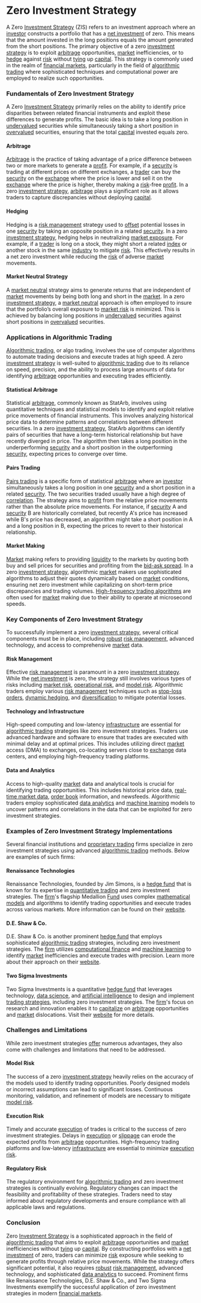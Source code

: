 # Zero Investment Strategy

A Zero [Investment Strategy](../i/investment_strategy.md) (ZIS) refers to an investment approach where an [investor](../i/investor.md) constructs a portfolio that has a [net investment](../n/net_investment.md) of zero. This means that the amount invested in the long positions equals the amount generated from the short positions. The primary objective of a zero [investment strategy](../i/investment_strategy.md) is to exploit [arbitrage](../a/arbitrage.md) opportunities, [market](../m/market.md) inefficiencies, or to [hedge](../h/hedge.md) against [risk](../r/risk.md) without [tying](../t/tying.md) up [capital](../c/capital.md). This strategy is commonly used in the realm of [financial markets](../f/financial_market.md), particularly in the field of [algorithmic trading](../a/algorithmic_trading.md) where sophisticated techniques and computational power are employed to realize such opportunities. 

### Fundamentals of Zero Investment Strategy

A Zero [Investment Strategy](../i/investment_strategy.md) primarily relies on the ability to identify price disparities between related financial instruments and exploit these differences to generate profits. The basic idea is to take a long position in [undervalued](../u/undervalued.md) securities while simultaneously taking a short position in [overvalued](../o/overvalued.md) securities, ensuring that the total [capital](../c/capital.md) invested equals zero.

#### Arbitrage

[Arbitrage](../a/arbitrage.md) is the practice of taking advantage of a price difference between two or more markets to generate a [profit](../p/profit.md). For example, if a [security](../s/security.md) is trading at different prices on different exchanges, a [trader](../t/trader.md) can buy the [security](../s/security.md) on the [exchange](../e/exchange.md) where the price is lower and sell it on the [exchange](../e/exchange.md) where the price is higher, thereby making a [risk](../r/risk.md)-free [profit](../p/profit.md). In a zero [investment strategy](../i/investment_strategy.md), [arbitrage](../a/arbitrage.md) plays a significant role as it allows traders to capture discrepancies without deploying [capital](../c/capital.md).

#### Hedging

Hedging is a [risk management](../r/risk_management.md) strategy used to [offset](../o/offset.md) potential losses in one [security](../s/security.md) by taking an opposite position in a related [security](../s/security.md). In a zero [investment strategy](../i/investment_strategy.md), hedging helps in neutralizing [market exposure](../m/market_exposure.md). For example, if a [trader](../t/trader.md) is long on a stock, they might short a related [index](../i/index_instrument.md) or another stock in the same [industry](../i/industry.md) to mitigate [risk](../r/risk.md). This effectively results in a net zero investment while reducing the [risk](../r/risk.md) of adverse [market](../m/market.md) movements.

#### Market Neutral Strategy

A [market neutral](../m/market_neutral.md) strategy aims to generate returns that are independent of [market](../m/market.md) movements by being both long and short in the [market](../m/market.md). In a zero [investment strategy](../i/investment_strategy.md), a [market neutral](../m/market_neutral.md) approach is often employed to insure that the portfolio’s overall exposure to [market risk](../m/market_risk.md) is minimized. This is achieved by balancing long positions in [undervalued](../u/undervalued.md) securities against short positions in [overvalued](../o/overvalued.md) securities.

### Applications in Algorithmic Trading

[Algorithmic trading](../a/algorithmic_trading.md), or algo trading, involves the use of computer algorithms to automate trading decisions and execute trades at high speed. A zero [investment strategy](../i/investment_strategy.md) is well-suited to [algorithmic trading](../a/algorithmic_trading.md) due to its reliance on speed, precision, and the ability to process large amounts of data for identifying [arbitrage](../a/arbitrage.md) opportunities and executing trades efficiently.

#### Statistical Arbitrage

Statistical [arbitrage](../a/arbitrage.md), commonly known as StatArb, involves using quantitative techniques and statistical models to identify and exploit relative price movements of financial instruments. This involves analyzing historical price data to determine patterns and correlations between different securities. In a zero [investment strategy](../i/investment_strategy.md), StatArb algorithms can identify pairs of securities that have a long-term historical relationship but have recently diverged in price. The algorithm then takes a long position in the underperforming [security](../s/security.md) and a short position in the outperforming [security](../s/security.md), expecting prices to converge over time.

#### Pairs Trading

[Pairs trading](../p/pairs_trading.md) is a specific form of statistical [arbitrage](../a/arbitrage.md) where an [investor](../i/investor.md) simultaneously takes a long position in one [security](../s/security.md) and a short position in a related [security](../s/security.md). The two securities traded usually have a high degree of [correlation](../c/correlation.md). The strategy aims to [profit](../p/profit.md) from the relative price movements rather than the absolute price movements. For instance, if [security](../s/security.md) A and [security](../s/security.md) B are historically correlated, but recently A's price has increased while B's price has decreased, an algorithm might take a short position in A and a long position in B, expecting the prices to revert to their historical relationship.

#### Market Making

[Market](../m/market.md) making refers to providing [liquidity](../l/liquidity.md) to the markets by quoting both buy and sell prices for securities and profiting from the [bid-ask spread](../b/bid-ask_spread.md). In a zero [investment strategy](../i/investment_strategy.md), algorithmic [market](../m/market.md) makers use sophisticated algorithms to adjust their quotes dynamically based on [market](../m/market.md) conditions, ensuring net zero investment while capitalizing on short-term price discrepancies and trading volumes. [High-frequency trading algorithms](../h/high-frequency_trading_algorithms.md) are often used for [market](../m/market.md) making due to their ability to operate at microsecond speeds.

### Key Components of Zero Investment Strategy

To successfully implement a zero [investment strategy](../i/investment_strategy.md), several critical components must be in place, including [robust](../r/robust.md) [risk management](../r/risk_management.md), advanced technology, and access to comprehensive [market](../m/market.md) data.

#### Risk Management

Effective [risk management](../r/risk_management.md) is paramount in a zero [investment strategy](../i/investment_strategy.md). While the [net investment](../n/net_investment.md) is zero, the strategy still involves various types of risks including [market risk](../m/market_risk.md), [operational risk](../o/operational_risk.md), and [model risk](../m/model_risk.md). Algorithmic traders employ various [risk management](../r/risk_management.md) techniques such as [stop-loss orders](../s/stop-loss_orders.md), [dynamic hedging](../d/dynamic_hedging.md), and [diversification](../d/diversification.md) to mitigate potential losses.

#### Technology and Infrastructure

High-speed computing and low-latency [infrastructure](../i/infrastructure.md) are essential for [algorithmic trading](../a/algorithmic_trading.md) strategies like zero investment strategies. Traders use advanced hardware and software to ensure that trades are executed with minimal delay and at optimal prices. This includes utilizing direct [market](../m/market.md) access (DMA) to exchanges, co-locating servers close to [exchange](../e/exchange.md) data centers, and employing high-frequency trading platforms.

#### Data and Analytics

Access to high-quality [market](../m/market.md) data and analytical tools is crucial for identifying trading opportunities. This includes historical price data, [real-time market data](../r/real-time_market_data.md), [order book](../o/order_book.md) information, and newsfeeds. Algorithmic traders employ sophisticated [data analytics](../d/data_analytics.md) and [machine learning](../m/machine_learning.md) models to uncover patterns and correlations in the data that can be exploited for zero investment strategies.

### Examples of Zero Investment Strategy Implementations

Several financial institutions and [proprietary trading](../p/proprietary_trading.md) firms specialize in zero investment strategies using advanced [algorithmic trading](../a/algorithmic_trading.md) methods. Below are examples of such firms:

#### Renaissance Technologies

Renaissance Technologies, founded by Jim Simons, is a [hedge fund](../h/hedge_fund.md) that is known for its expertise in [quantitative trading](../q/quantitative_trading.md) and zero investment strategies. The [firm](../f/firm.md)'s flagship Medallion [Fund](../f/fund.md) uses complex [mathematical models](../m/mathematical_models_in_trading.md) and algorithms to identify trading opportunities and execute trades across various markets. More information can be found on their [website](https://www.rentec.com).

#### D.E. Shaw & Co.

D.E. Shaw & Co. is another prominent [hedge fund](../h/hedge_fund.md) that employs sophisticated [algorithmic trading](../a/algorithmic_trading.md) strategies, including zero investment strategies. The [firm](../f/firm.md) utilizes [computational finance](../c/computational_finance.md) and [machine learning](../m/machine_learning.md) to identify [market](../m/market.md) inefficiencies and execute trades with precision. Learn more about their approach on their [website](https://www.deshaw.com).

#### Two Sigma Investments

Two Sigma Investments is a quantitative [hedge fund](../h/hedge_fund.md) that leverages technology, [data science](../d/data_science_in_trading.md), and [artificial intelligence](../a/artificial_intelligence_in_trading.md) to design and implement [trading strategies](../t/trading_strategies.md), including zero investment strategies. The [firm](../f/firm.md)'s focus on research and innovation enables it to [capitalize](../c/capitalize.md) on [arbitrage](../a/arbitrage.md) opportunities and [market](../m/market.md) dislocations. Visit their [website](https://www.twosigma.com) for more details.

### Challenges and Limitations

While zero investment strategies [offer](../o/offer.md) numerous advantages, they also come with challenges and limitations that need to be addressed.

#### Model Risk

The success of a zero [investment strategy](../i/investment_strategy.md) heavily relies on the accuracy of the models used to identify trading opportunities. Poorly designed models or incorrect assumptions can lead to significant losses. Continuous monitoring, validation, and refinement of models are necessary to mitigate [model risk](../m/model_risk.md).

#### Execution Risk

Timely and accurate [execution](../e/execution.md) of trades is critical to the success of zero investment strategies. Delays in [execution](../e/execution.md) or [slippage](../s/slippage.md) can erode the expected profits from [arbitrage](../a/arbitrage.md) opportunities. High-frequency trading platforms and low-latency [infrastructure](../i/infrastructure.md) are essential to minimize [execution risk](../e/execution_risk.md).

#### Regulatory Risk

The regulatory environment for [algorithmic trading](../a/algorithmic_trading.md) and zero investment strategies is continually evolving. Regulatory changes can impact the feasibility and profitability of these strategies. Traders need to stay informed about regulatory developments and ensure compliance with all applicable laws and regulations.

### Conclusion

Zero [Investment Strategy](../i/investment_strategy.md) is a sophisticated approach in the field of [algorithmic trading](../a/algorithmic_trading.md) that aims to exploit [arbitrage](../a/arbitrage.md) opportunities and [market](../m/market.md) inefficiencies without [tying](../t/tying.md) up [capital](../c/capital.md). By constructing portfolios with a [net investment](../n/net_investment.md) of zero, traders can minimize [risk](../r/risk.md) exposure while seeking to generate profits through relative price movements. While the strategy offers significant potential, it also requires [robust](../r/robust.md) [risk management](../r/risk_management.md), advanced technology, and sophisticated [data analytics](../d/data_analytics.md) to succeed. Prominent firms like Renaissance Technologies, D.E. Shaw & Co., and Two Sigma Investments exemplify the successful application of zero investment strategies in modern [financial markets](../f/financial_market.md).
